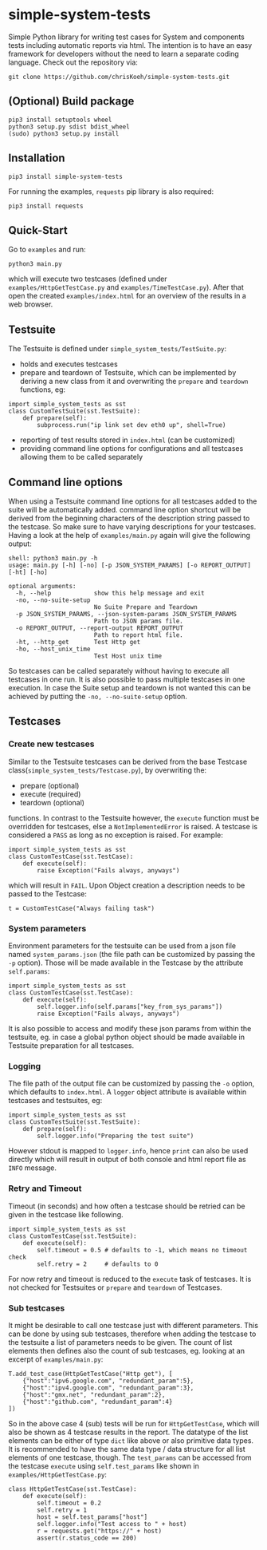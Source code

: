 # simple-system-tests
Simple Python library for writing test cases for System and components tests including automatic reports via html. The intention is to have an easy framework for developers without the need to learn a separate coding language. Check out the repository via:
```
git clone https://github.com/chrisKoeh/simple-system-tests.git
```
## (Optional) Build package
```
pip3 install setuptools wheel
python3 setup.py sdist bdist_wheel
(sudo) python3 setup.py install
```
## Installation
```
pip3 install simple-system-tests
```
For running the examples, `requests` pip library is also required:
```
pip3 install requests
```
## Quick-Start
Go to `examples` and run:
```
python3 main.py
```
which will execute two testcases (defined under `examples/HttpGetTestCase.py` and `examples/TimeTestCase.py`). After that open the created `examples/index.html` for an overview of the results in a web browser.
## Testsuite
The Testsuite is defined under `simple_system_tests/TestSuite.py`:
- holds and executes testcases
- prepare and teardown of Testsuite, which can be implemented by deriving a new class from it and overwriting the `prepare` and `teardown` functions, eg:
```
import simple_system_tests as sst
class CustomTestSuite(sst.TestSuite):
    def prepare(self):
        subprocess.run("ip link set dev eth0 up", shell=True)
```
- reporting of test results stored in `index.html` (can be customized)
- providing command line options for configurations and all testcases allowing them to be called separately

## Command line options
When using a Testsuite command line options for all testcases added to the suite will be automatically added. command line option shortcut will be derived from the beginning characters of the description string passed to the testcase. So make sure to have varying descriptions for your testcases. Having a look at the help of `examples/main.py` again will give the following output:
```
shell: python3 main.py -h
usage: main.py [-h] [-no] [-p JSON_SYSTEM_PARAMS] [-o REPORT_OUTPUT] [-ht] [-ho]

optional arguments:
  -h, --help            show this help message and exit
  -no, --no-suite-setup
                        No Suite Prepare and Teardown
  -p JSON_SYSTEM_PARAMS, --json-system-params JSON_SYSTEM_PARAMS
                        Path to JSON params file.
  -o REPORT_OUTPUT, --report-output REPORT_OUTPUT
                        Path to report html file.
  -ht, --http_get       Test Http get
  -ho, --host_unix_time
                        Test Host unix time
```
So testcases can be called separately without having to execute all testcases in one run. It is also possible to pass multiple testcases in one execution. In case the Suite setup and teardown is not wanted this can be achieved by putting the `-no, --no-suite-setup` option.
## Testcases
### Create new testcases
Similar to the Testsuite testcases can be derived from the base Testcase class(`simple_system_tests/Testcase.py`), by overwriting the:
- prepare (optional)
- execute (required)
- teardown (optional)

functions. In contrast to the Testsuite however, the `execute` function must be overridden for testcases, else a `NotImplementedError` is raised. A testcase is considered a `PASS` as long as no exception is raised. For example:
```
import simple_system_tests as sst
class CustomTestCase(sst.TestCase):
    def execute(self):
        raise Exception("Fails always, anyways")
```
which will result in `FAIL`. Upon Object creation a description needs to be passed to the Testcase:
```
t = CustomTestCase("Always failing task")
```
### System parameters
Environment parameters for the testsuite can be used from a json file named `system_params.json` (the file path can be customized by passing the `-p` option). Those will be made available in the Testcase by the attribute `self.params`:
```
import simple_system_tests as sst
class CustomTestCase(sst.TestCase):
    def execute(self):
        self.logger.info(self.params["key_from_sys_params"])
        raise Exception("Fails always, anyways")
```
It is also possible to access and modify these json params from within the testsuite, eg. in case a global python object should be made available in Testsuite preparation for all testcases.
### Logging
The file path of the output file can be customized by passing the `-o` option, which defaults to `index.html`. A `logger` object attribute is available within testcases and testsuites, eg:
```
import simple_system_tests as sst
class CustomTestSuite(sst.TestSuite):
    def prepare(self):
        self.logger.info("Preparing the test suite")
```
However stdout is mapped to `logger.info`, hence `print` can also be used directly which will result in output of both console and html report file as `INFO` message.
### Retry and Timeout
Timeout (in seconds) and how often a testcase should be retried can be given in the testcase like following.
```
import simple_system_tests as sst
class CustomTestCase(sst.TestSuite):
    def execute(self):
        self.timeout = 0.5 # defaults to -1, which means no timeout check
        self.retry = 2     # defaults to 0
```
For now retry and timeout is reduced to the `execute` task of testcases. It is not checked for Testsuites or `prepare` and `teardown` of Testcases.
### Sub testcases
It might be desirable to call one testcase just with different parameters. This can be done by using sub testcases, therefore when adding the testcase to the testsuite a list of parameters needs to be given. The count of list elements then defines also the count of sub testcases, eg. looking at an excerpt of `examples/main.py`:
```
T.add_test_case(HttpGetTestCase("Http get"), [
    {"host":"ipv6.google.com", "redundant_param":5},
    {"host":"ipv4.google.com", "redundant_param":3},
    {"host":"gmx.net", "redundant_param":2},
    {"host":"github.com", "redundant_param":4}
])
```
So in the above case 4 (sub) tests will be run for `HttpGetTestCase`, which will also be shown as 4 testcase results in the report. The datatype of the list elements can be either of type `dict` like above or also primitive data types. It is recommended to have the same data type / data structure for all list elements of one testcase, though. The `test_params` can be accessed from the testcase `execute` using `self.test_params` like shown in `examples/HttpGetTestCase.py`:
```
class HttpGetTestCase(sst.TestCase):
    def execute(self):
        self.timeout = 0.2
        self.retry = 1
        host = self.test_params["host"]
        self.logger.info("Test access to " + host)
        r = requests.get("https://" + host)
        assert(r.status_code == 200)
```
